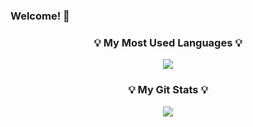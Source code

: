 ### Welcome! 👋
<h3 align="center">💡 My Most Used Languages 💡</h3>
<p align="center">
  <a href="https://github.com/$yeonchaepark">
    <img align="center" src="https://github-readme-stats.vercel.app/api/top-langs/?username=$yeonchaepark&layout=compact&show_icons=${아이콘 보여줄지}&show_owner=${소유자 표기}&hide_title=${타이틀 가리기}&theme=$tokyonight&hide=${가리고 싶은 언어}" />
  </a>
</p>
<h3 align="center">💡 My Git Stats 💡</h3>
<p align="center">
  <a href="https://github.com/${깃닉네임}">
    <img align="center" src="https://github-readme-stats.vercel.app/api?username=$yeonchaepark&hide=${가릴항목}&hide_title=${타이틀숨김}&show_icons=${깃아이콘표시}&include_all_commits=${올해말고 전체년도 커밋표기}&theme=$tokyonight" />
  </a>
</p>
<!--
**yeonchaepark/yeonchaepark** is a ✨ _special_ ✨ repository because its `README.md` (this file) appears on your GitHub profile.

Here are some ideas to get you started:

- 🔭 I’m currently working on ...
- 🌱 I’m currently learning ...
- 👯 I’m looking to collaborate on ...
- 🤔 I’m looking for help with ...
- 💬 Ask me about ...
- 📫 How to reach me: ...
- 😄 Pronouns: ...
- ⚡ Fun fact: ...
-->
